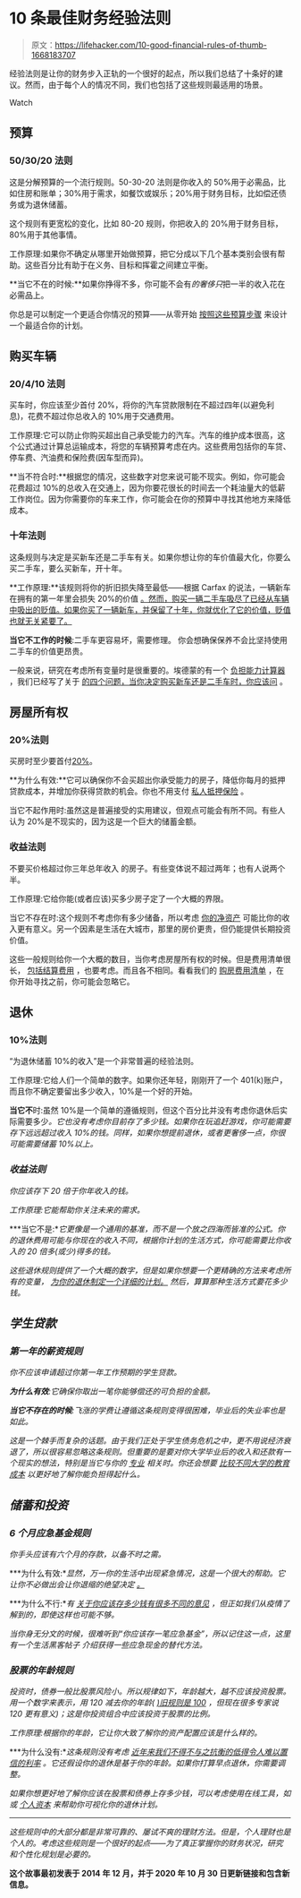 # 10 条最佳财务经验法则

> 原文：<https://lifehacker.com/10-good-financial-rules-of-thumb-1668183707>

经验法则是让你的财务步入正轨的一个很好的起点，所以我们总结了十条好的建议。然而，由于每个人的情况不同，我们也包括了这些规则最适用的场景。

Watch

## **预算**

### **50/30/20 法则**

这是分解预算的一个流行规则。50-30-20 法则是你收入的 50%用于必需品，比如住房和账单；30%用于需求，如餐饮或娱乐；20%用于财务目标，比如偿还债务或为退休储蓄。

这个规则有更宽松的变化，比如 80-20 规则，你把收入的 20%用于财务目标，80%用于其他事情。

工作原理:如果你不确定从哪里开始做预算，把它分成以下几个基本类别会很有帮助。这些百分比有助于在义务、目标和挥霍之间建立平衡。

**当它不在的时候:**如果你挣得不多，你可能不会有*的奢侈只*把一半的收入花在必需品上。

你总是可以制定一个更适合你情况的预算——从零开始 [按照这些预算步骤](https://lifehacker.com/five-simple-budgeting-strategies-that-can-bring-real-re-1782510610) 来设计一个最适合你的计划。

## **购买车辆**

### **20/4/10 法则**

买车时，你应该至少首付 20%，将你的汽车贷款限制在不超过四年(以避免利息)，花费不超过你总收入的 10%用于交通费用。

工作原理:它可以防止你购买超出自己承受能力的汽车。汽车的维护成本很高，这个公式通过计算总运输成本，将您的车辆预算考虑在内。这些费用包括你的车贷、停车费、汽油费和保险费(因车型而异)。

**当不符合时:**根据您的情况，这些数字对您来说可能不现实。例如，你可能会花费超过 10%的总收入在交通上，因为你要花很长的时间去一个耗油量大的低薪工作岗位。因为你需要你的车来工作，你可能会在你的预算中寻找其他地方来降低成本。

### **十年法则**

这条规则与决定是买新车还是二手车有关。如果你想让你的车价值最大化，你要么买二手车，要么买新车，开十年。

**工作原理:**该规则将你的折旧损失降至最低——根据 Carfax 的说法，一辆新车在拥有的第一年里会损失 20%的价值 [。然而，购买一辆二手车吸尽了已经从车辆中吸出的贬值。如果你买了一辆新车，并保留了十年，你就优化了它的价值，贬值也就无关紧要了。](https://www.carfax.com/blog/car-depreciation#:~:text=Our%20data%20shows%20that%20cars,first%2012%20months%20of%20ownership.)

**当它不工作的时候**:二手车更容易坏，需要修理。
你会想确保保养不会比坚持使用二手车的价值更昂贵。

一般来说，研究在考虑所有变量时是很重要的。埃德蒙的有一个 [负担能力计算器](http://www.edmunds.com/calculators/affordability.html) ，我们已经写了关于 [的四个问题，当你决定购买新车还是二手车时，你应该问](https://twocents.lifehacker.com/four-questions-you-should-ask-to-decide-between-a-new-1545827539) 。

## **房屋所有权**

### **20%法则**

买房时至少要首付[20%](https://twocents.lifehacker.com/should-you-put-more-than-20-down-on-a-house-if-you-can-1827231283)。

**为什么有效:**它可以确保你不会买超出你承受能力的房子，降低你每月的抵押贷款成本，并增加你获得贷款的机会。你也不用支付 [私人抵押保险](https://twocents.lifehacker.com/can-you-get-a-mortgage-with-2-to-3-down-1827110213) 。

当它不起作用时:虽然这是普遍接受的实用建议，但观点可能会有所不同。有些人认为 20%是不现实的，因为这是一个巨大的储蓄金额。

### **收益法则**

不要买价格超过你三年总年收入 的房子。有些变体说不超过两年；也有人说两个半。

工作原理:它给你能(或者应该)买多少房子定了一个大概的界限。

当它不存在时:这个规则不考虑你有多少储备，所以考虑 [你的净资产](https://lifehacker.com/if-you-want-to-grow-your-net-worth-youre-going-to-have-1834613185) 可能比你的收入更有意义。另一个因素是生活在大城市，那里的房价更贵，但仍能提供长期投资价值。

这些一般规则给你一个大概的数目，当你考虑房屋所有权的时候。但是费用清单很长， [包括结算费用](http://twocents.lifehacker.com/watch-out-for-these-closing-costs-when-buying-a-home-1566828810) ，也要考虑。而且各不相同。看看我们的 [购房费用清单](https://twocents.lifehacker.com/all-the-hidden-unexpected-costs-of-buying-a-home-1758138500) ，在你开始寻找之前，你可能会忽略它。

## **退休**

### **10%法则**

“为退休储蓄 10%的收入”是一个非常普遍的经验法则。

工作原理:它给人们一个简单的数字。如果你还年轻，刚刚开了一个 401(k)账户，而且你不确定要留出多少收入，10%是一个好的开始。

**当它不**时:虽然 10%是一个简单的遵循规则，但这个百分比并没有考虑你退休后实际需要多少[](https://twocents.lifehacker.com/how-much-should-you-have-saved-at-every-age-1821498621)*。它也没有考虑你目前存了多少钱。如果你在玩追赶游戏，你可能需要存下远远超过收入 10%的钱。同样，如果你想提前退休，或者更奢侈一点，你很可能需要储蓄 10%以上。*

### ***收益法则***

*你应该存下 20 倍于你年收入的钱。*

*工作原理:它能帮助你关注未来的需求。*

***当它不是:**它更像是一个通用的基准，而不是一个放之四海而皆准的公式。你的退休费用可能与你现在的收入不同，根据你计划的生活方式，你可能需要比你收入的 20 倍多(或少)得多的钱。*

*这些退休规则提供了一个大概的数字，但是如果你想要一个更精确的方法来考虑所有的变量， [为你的退休制定一个详细的计划。](https://twocents.lifehacker.com/plan-to-retire-even-if-you-dont-plan-to-retire-1834919172) 然后，算算那种生活方式要花多少钱。*

## ***学生贷款***

### ***第一年的薪资规则***

*你不应该申请超过你第一年工作预期的学生贷款。*

***为什么有效**:它确保你取出一笔你能够偿还的可负担的金额。*

***当它不存在的时候**:飞涨的学费让遵循这条规则变得很困难，毕业后的失业率也是如此。*

*这是一个棘手而复杂的话题。由于我们正处于学生债务危机之中，更不用说经济衰退了，所以很容易忽略这条规则。但重要的是要对你大学毕业后的收入和还款有一个现实的想法，特别是当它与你的 [专业](https://twocents.lifehacker.com/compare-salaries-for-different-college-majors-across-st-1822310066) 相关时。你还会想要 [比较不同大学的教育成本](https://twocents.lifehacker.com/calculate-the-total-cost-of-college-not-just-tuition-1837102849) 以更好地了解你能负担得起什么。*

## ***储蓄和投资***

### ***6 个月应急基金规则***

*你手头应该有六个月的存款，以备不时之需。*

***为什么有效:**显然，万一你的生活中出现紧急情况，这是一个很大的帮助。它让你不必做出会让你退缩的绝望决定 [。](http://twocents.lifehacker.com/common-debt-traps-that-keep-you-living-paycheck-to-pa-1637915715)*

***为什么不行:**有 [关于你应该存多少钱有很多不同的意见](https://twocents.lifehacker.com/aim-for-this-emergency-fund-goal-1832782922) ，但正如我们从疫情了解到的，即使这样也可能不够。*

*当你身无分文的时候，很难听到“你应该存一笔应急基金”，所以记住这一点，这里有一个生活黑客帖子 介绍获得一些应急现金的替代方法。*

### ***股票的年龄规则***

*投资时，债券一般比股票风险小。所以规律如下，年龄越大，越不应该投资股票。用一个数字来表示，用 120 减去你的年龄( [)旧规则是 100](http://money.cnn.com/retirement/guide/investing_basics.moneymag/index7.htm) ，但现在很多专家说 120 更有意义)；这是你投资组合中应该投资于股票的比例。*

*工作原理:根据你的年龄，它让你大致了解你的资产配置应该是什么样的。*

***为什么没有:**这条规则没有考虑 [近年来我们不得不与之抗衡的低得令人难以置信的利率](https://lifehacker.com/what-the-federal-reserve-interest-rate-cut-might-mean-f-1836790877) 。它还假设你的退休是基于你的年龄。如果你打算早点退休，你需要调整。*

*如果你想更好地了解你应该在股票和债券上存多少钱，可以考虑使用在线工具，如或 [个人资本](https://www.personalcapital.com/get-started/?utm_source=The+College+Investor+LLC&utm_medium=affiliate&utm_campaign=Personal+Capital+%24100k+Aggregators&utm_content=&utm_keyword=https%3A%2F%2Fthecollegeinvestor.com%2F&source=SOURCE&c3ch=Affiliate&c3nid=The+College+Investor+LLC) 来帮助你可视化你的退休计划。*

* * *

*这些规则中的大部分都是非常可靠的、屡试不爽的理财方法。但是，个人理财也是个人的。考虑这些规则是一个很好的起点——为了真正掌握你的财务状况，研究和个性化规划是必要的。*

**这个故事最初发表于 2014 年 12 月，并于 2020 年 10 月 30 日更新链接和包含新信息。**